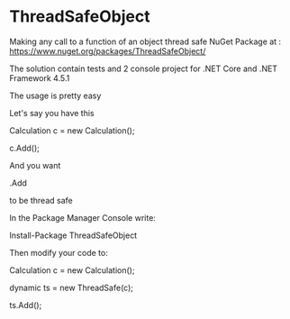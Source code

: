 # ThreadSafeObject
Making any call to a function of an object thread safe
NuGet Package at :
https://www.nuget.org/packages/ThreadSafeObject/

The solution contain tests and 2 console project for .NET Core and .NET Framework 4.5.1

The usage is pretty easy

Let's say you have this

  Calculation c = new Calculation();
  
  c.Add();

And you want 
  
  .Add 
  
to be thread safe

In the Package Manager Console write:

Install-Package ThreadSafeObject

Then modify your code to:

  Calculation c = new Calculation();
  
  dynamic ts = new ThreadSafe(c);
  
  ts.Add();


